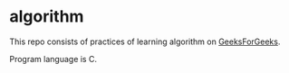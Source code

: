 # algorithm
This repo consists of practices of learning algorithm on [GeeksForGeeks](http://www.geeksforgeeks.org).

Program language is C.